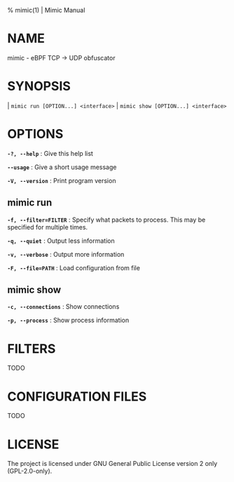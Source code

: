 % mimic(1) | Mimic Manual

# NAME

mimic - eBPF TCP -> UDP obfuscator

# SYNOPSIS

| `mimic run [OPTION...] <interface>`
| `mimic show [OPTION...] <interface>`

# OPTIONS

**`-?, --help`**
: Give this help list

**`--usage`**
: Give a short usage message

**`-V, --version`**
: Print program version

## mimic run

**`-f, --filter=FILTER`**
: Specify what packets to process. This may be specified for multiple times.

**`-q, --quiet`**
: Output less information

**`-v, --verbose`**
: Output more information

**`-F, --file=PATH`**
: Load configuration from file

## mimic show

**`-c, --connections`**
: Show connections

**`-p, --process`**
: Show process information

# FILTERS

TODO

# CONFIGURATION FILES

TODO

# LICENSE

The project is licensed under GNU General Public License version 2 only (GPL-2.0-only).
